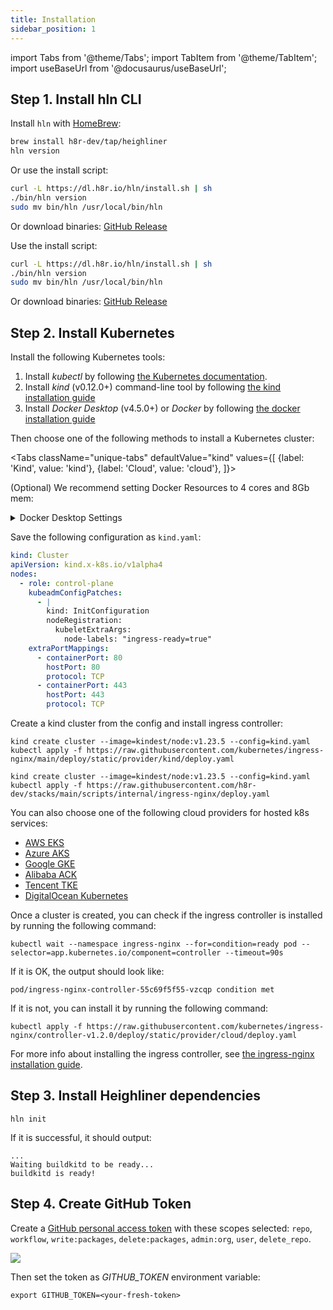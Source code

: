 ```yaml
---
title: Installation
sidebar_position: 1
---
```


import Tabs from '@theme/Tabs';
import TabItem from '@theme/TabItem';
import useBaseUrl from '@docusaurus/useBaseUrl';

## Step 1. Install hln CLI

<Tabs>
  <TabItem value="macos" label="MacOS" default>

Install `hln` with [HomeBrew](https://brew.sh):

```bash
brew install h8r-dev/tap/heighliner
hln version
```

Or use the install script:

```bash
curl -L https://dl.h8r.io/hln/install.sh | sh
./bin/hln version
sudo mv bin/hln /usr/local/bin/hln
```

Or download binaries: [GitHub Release](https://github.com/h8r-dev/heighliner/releases)

  </TabItem>
  <TabItem value="linux" label="Linux">

Use the install script:

```bash
curl -L https://dl.h8r.io/hln/install.sh | sh
./bin/hln version
sudo mv bin/hln /usr/local/bin/hln
```

Or download binaries: [GitHub Release](https://github.com/h8r-dev/heighliner/releases)

  </TabItem>
</Tabs>

## Step 2. Install Kubernetes

Install the following Kubernetes tools:

1. Install _kubectl_ by following [the Kubernetes documentation](https://kubernetes.io/docs/tasks/tools/).
2. Install _kind_ (v0.12.0+) command-line tool by following [the kind installation guide](https://kind.sigs.k8s.io/docs/user/quick-start/#installation)
3. Install _Docker Desktop_ (v4.5.0+) or _Docker_ by following [the docker installation guide](https://docs.docker.com/desktop/#download-and-install)

Then choose one of the following methods to install a Kubernetes cluster:

<Tabs
className="unique-tabs"
defaultValue="kind"
values={[
{label: 'Kind', value: 'kind'},
{label: 'Cloud', value: 'cloud'},
]}>

<TabItem value="kind">

(Optional) We recommend setting Docker Resources to 4 cores and 8Gb mem:
<details>
  <summary>Docker Desktop Settings</summary>
  <div
    style={{
      maxWidth: 1000,
      height: 'auto',
      marginBottom: 30,
      marginTop: 30,
    }}
  >
    <img src={useBaseUrl('/img/docs/docker_resources.png')} />
  </div>
</details>

Save the following configuration as `kind.yaml`:

```yaml
kind: Cluster
apiVersion: kind.x-k8s.io/v1alpha4
nodes:
  - role: control-plane
    kubeadmConfigPatches:
      - |
        kind: InitConfiguration
        nodeRegistration:
          kubeletExtraArgs:
            node-labels: "ingress-ready=true"
    extraPortMappings:
      - containerPort: 80
        hostPort: 80
        protocol: TCP
      - containerPort: 443
        hostPort: 443
        protocol: TCP
```

Create a kind cluster from the config and install ingress controller:

<Tabs>
  <TabItem value="int" label="International" default>

```shell
kind create cluster --image=kindest/node:v1.23.5 --config=kind.yaml
kubectl apply -f https://raw.githubusercontent.com/kubernetes/ingress-nginx/main/deploy/static/provider/kind/deploy.yaml
```

  </TabItem>
  <TabItem value="china" label="China">

```shell
kind create cluster --image=kindest/node:v1.23.5 --config=kind.yaml
kubectl apply -f https://raw.githubusercontent.com/h8r-dev/stacks/main/scripts/internal/ingress-nginx/deploy.yaml
```

  </TabItem>
</Tabs>

</TabItem>

<TabItem value="cloud">

You can also choose one of the following cloud providers for hosted k8s services:

- [AWS EKS](https://aws.amazon.com/eks/)
- [Azure AKS](https://azure.microsoft.com/en-us/services/kubernetes-service/#overview)
- [Google GKE](https://cloud.google.com/kubernetes-engine)
- [Alibaba ACK](https://www.aliyun.com/product/kubernetes)
- [Tencent TKE](https://cloud.tencent.com/product/tke)
- [DigitalOcean Kubernetes](https://www.digitalocean.com/products/kubernetes)

Once a cluster is created, you can check if the ingress controller is installed by running the following command:

```shell
kubectl wait --namespace ingress-nginx --for=condition=ready pod --selector=app.kubernetes.io/component=controller --timeout=90s
```

If it is OK, the output should look like:

```shell
pod/ingress-nginx-controller-55c69f5f55-vzcqp condition met
```

If it is not, you can install it by running the following command:

```shell
kubectl apply -f https://raw.githubusercontent.com/kubernetes/ingress-nginx/controller-v1.2.0/deploy/static/provider/cloud/deploy.yaml
```

For more info about installing the ingress controller, see [the ingress-nginx installation guide](https://kubernetes.github.io/ingress-nginx/deploy/).

</TabItem>

</Tabs>

## Step 3. Install Heighliner dependencies

```shell
hln init
```

If it is successful, it should output:

```shell
...
Waiting buildkitd to be ready...
buildkitd is ready!
```

## Step 4. Create GitHub Token

Create a [GitHub personal access token](https://github.com/settings/tokens) with these scopes selected:
`repo`, `workflow`, `write:packages`, `delete:packages`, `admin:org`, `user`, `delete_repo`.

<div
  style={{
    maxWidth: 700,
    height: 'auto',
    marginBottom: 30,
    marginTop: 30,
  }}
>
<img src={useBaseUrl('/img/docs/github_token_perm.png')} />
</div>

Then set the token as _GITHUB_TOKEN_ environment variable:

```shell
export GITHUB_TOKEN=<your-fresh-token>
```
